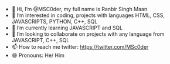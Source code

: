 - 👋 Hi, I’m @MSC0der, my full name is Ranbir Singh Maan  
- 👀 I’m interested in coding, projects with languages HTML, CSS, JAVASCRIPTS, PYTHON, C++, SQL
- 🌱 I’m currently learning JAVASCRIPT and SQL
- 💞️ I’m looking to collaborate on projects with any language from JAVASCRIPT, C++, SQL 
- 📫 How to reach me twitter: https://twitter.com/MSc0der
- 😄 Pronouns: He/ Him

<!---
MSC0der/MSC0der is a ✨ special ✨ repository because its `README.md` (this file) appears on your GitHub profile.
You can click the Preview link to take a look at your changes.
--->
